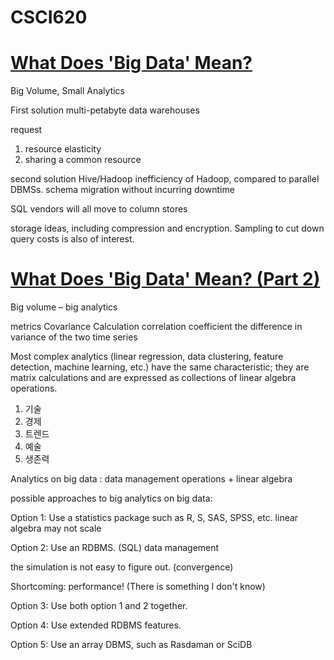 # CSCI620

# [What Does 'Big Data' Mean?](https://cacm.acm.org/blogs/blog-cacm/155468-what-does-big-data-mean/fulltext)

Big Volume, Small Analytics

First solution
multi-petabyte data warehouses

request
1. resource elasticity 
2. sharing a common resource

second solution
Hive/Hadoop
inefficiency of Hadoop, compared to parallel DBMSs.
schema migration without incurring downtime

SQL vendors will all move to column stores

storage ideas, including compression and encryption. Sampling to cut down query costs is also of interest.



# [What Does 'Big Data' Mean? (Part 2)](https://cacm.acm.org/blogs/blog-cacm/156102-what-does-big-data-mean-part-2/fulltext)

Big volume – big analytics

metrics
Covariance Calculation
correlation coefficient
the difference in variance of the two time series

Most complex analytics (linear regression, data clustering, feature detection, machine learning, etc.) have the same characteristic; they are matrix calculations and are expressed as collections of linear algebra operations.

1. 기술
2. 경제
3. 트렌드
4. 예술
5. 생존력

Analytics on big data : data management operations + linear algebra


possible approaches to big analytics on big data:

Option 1: Use a statistics package such as R, S, SAS, SPSS, etc.
linear algebra
may not scale

Option 2: Use an RDBMS. (SQL)
data management

the simulation is not easy to figure out.
(convergence) 

Shortcoming: performance! (There is something I don't know)

Option 3: Use both option 1 and 2 together.

Option 4: Use extended RDBMS features.

Option 5: Use an array DBMS, such as Rasdaman or SciDB
